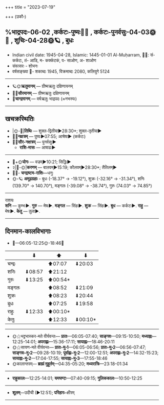 +++
title = "2023-07-19"

+++
(उकौ॰)
## %भाद्रपदः-06-02  ,कर्कटः-पुष्यः🌛🌌  ,  कर्कटः-पुनर्वसुः-04-03🌞🌌  ,  शुचिः-04-28🌞🪐  , बुधः
- Indian civil date: 1945-04-28, Islamic: 1445-01-01 Al-Muḥarram, 🌌🌞: सं- कर्कटः, तं- आडि, म- कर्क्कटकं, प- साओण, अ- शाओण
- संवत्सरः - शोभनः
- वर्षसङ्ख्या 🌛- शकाब्दः 1945, विक्रमाब्दः 2080, कलियुगे 5124
___________________
- 🪐🌞**ऋतुमानम्** — ग्रीष्मऋतुः दक्षिणायनम्
- 🌌🌞**सौरमानम्** — ग्रीष्मऋतुः दक्षिणायनम्
- 🌛**चान्द्रमानम्** — वर्षऋतुः भाद्रपदः (≈नभस्यः)
___________________


## खचक्रस्थितिः
- |🌞-🌛|**तिथिः** — शुक्ल-द्वितीया►28:30*; शुक्ल-तृतीया►  
- 🌌🌛**नक्षत्रम्** — पुष्यः►07:55; आश्रेषा► (कर्कटः)  
- 🌌🌞**सौर-नक्षत्रम्** — पुनर्वसुः►  
  - **राशि-मासः** — आषाढः► 
___________________
- 🌛+🌞**योगः** — वज्रम्►10:21; सिद्धिः►  
- २|🌛-🌞|**करणम्** — बालवम्►15:19; कौलवम्►28:30*; तैतिलम्►  
- 🌌🌛- **चन्द्राष्टम-राशिः**—धनुः  
- 🌞-🪐 **अमूढग्रहाः** - बुधः (-18.37° → -19.12°), शुक्रः (-32.16° → -31.34°), शनिः (139.70° → 140.70°), मङ्गलः (-39.08° → -38.74°), गुरुः (74.03° → 74.85°)
___________________
राशयः  
**शनि** — कुम्भः►. **गुरु** — मेषः►. **मङ्गल** — सिंहः►. **शुक्र** — सिंहः►. **बुध** — कर्कटः►. **राहु** — मेषः►. **केतु** — तुला►. 
___________________


## दिनमान-कालविभागाः
- 🌅—06:05-12:25🌞-18:46🌇  

|      |⬇     |⬆     |⬇     |
|------|-----|-----|------|
|चन्द्रः|     |⬆07:07 |⬇20:03 |
|शनिः   |⬇08:57 |⬆21:12 |     |
|गुरुः  |⬇13:25 |⬆00:54*|     |
|मङ्गलः |     |⬆08:52 |⬇21:09 |
|शुक्रः |     |⬆08:23 |⬇20:44 |
|बुधः   |     |⬆07:25 |⬇19:58 |
|राहुः  |⬇12:33 |⬆00:10*|     |
|केतुः  |     |⬆12:33 |⬇00:10*|
___________________
- 🌞⚝भट्टभास्कर-मते वीर्यवन्तः— **प्रातः**—06:05-07:40; **साङ्गवः**—09:15-10:50; **मध्याह्नः**—12:25-14:01; **अपराह्णः**—15:36-17:11; **सायाह्नः**—18:46-20:11  
- 🌞⚝सायण-मते वीर्यवन्तः— **प्रातः-मु॰1**—06:05-06:56; **प्रातः-मु॰2**—06:56-07:47; **साङ्गवः-मु॰2**—09:28-10:19; **पूर्वाह्णः-मु॰2**—12:00-12:51; **अपराह्णः-मु॰2**—14:32-15:23; **सायाह्नः-मु॰2**—17:04-17:55; **सायाह्नः-मु॰3**—17:55-18:46  
- 🌞कालान्तरम्— **ब्राह्मं मुहूर्तम्**—04:35-05:20; **मध्यरात्रिः**—23:18-01:34  
___________________
- **राहुकालः**—12:25-14:01; **यमघण्टः**—07:40-09:15; **गुलिककालः**—10:50-12:25  
___________________
- **शूलम्**—उदीची (►12:51); **परिहारः**–क्षीरम्  
___________________
